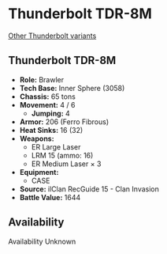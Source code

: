 # Thunderbolt TDR-8M

[Other Thunderbolt variants](../thunderbolt.md)

## Thunderbolt TDR-8M
- **Role:** Brawler
- **Tech Base:** Inner Sphere (3058)
- **Chassis:** 65 tons
- **Movement:** 4 / 6
  - **Jumping:** 4
- **Armor:** 206 (Ferro Fibrous)
- **Heat Sinks:** 16 (32)
- **Weapons:**
  - ER Large Laser
  - LRM 15 (ammo: 16)
  - ER Medium Laser × 3
- **Equipment:**
  - CASE
- **Source:** ilClan RecGuide 15 - Clan Invasion
- **Battle Value:** 1644

## Availability

Availability Unknown

